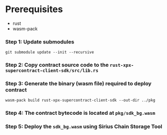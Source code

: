 # Prerequisites
- rust
- wasm-pack

### Step 1: Update submodules

`git submodule update --init --recursive`

### Step 2: Copy contract source code to the `rust-xpx-supercontract-client-sdk/src/lib.rs`

### Step 3: Generate the binary (wasm file) required to deploy contract 
`wasm-pack build rust-xpx-supercontract-client-sdk --out-dir ../pkg`

### Step 4: The contract bytecode is located at `pkg/sdk_bg.wasm`

### Step 5: Deploy the `sdk_bg.wasm` using Sirius Chain Storage Tool